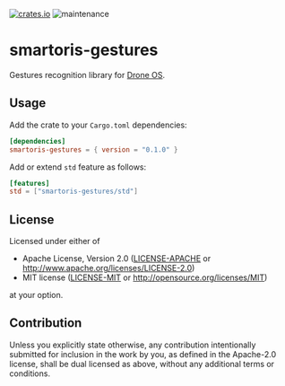 [![crates.io](https://img.shields.io/crates/v/smartoris-gestures.svg)](https://crates.io/crates/smartoris-gestures)
![maintenance](https://img.shields.io/badge/maintenance-actively--developed-brightgreen.svg)

# smartoris-gestures

Gestures recognition library for [Drone OS].

[Drone OS]: https://www.drone-os.com/

## Usage

Add the crate to your `Cargo.toml` dependencies:

```toml
[dependencies]
smartoris-gestures = { version = "0.1.0" }
```

Add or extend `std` feature as follows:

```toml
[features]
std = ["smartoris-gestures/std"]
```

## License

Licensed under either of

 * Apache License, Version 2.0
   ([LICENSE-APACHE](LICENSE-APACHE) or http://www.apache.org/licenses/LICENSE-2.0)
 * MIT license
   ([LICENSE-MIT](LICENSE-MIT) or http://opensource.org/licenses/MIT)

at your option.

## Contribution

Unless you explicitly state otherwise, any contribution intentionally submitted
for inclusion in the work by you, as defined in the Apache-2.0 license, shall be
dual licensed as above, without any additional terms or conditions.
